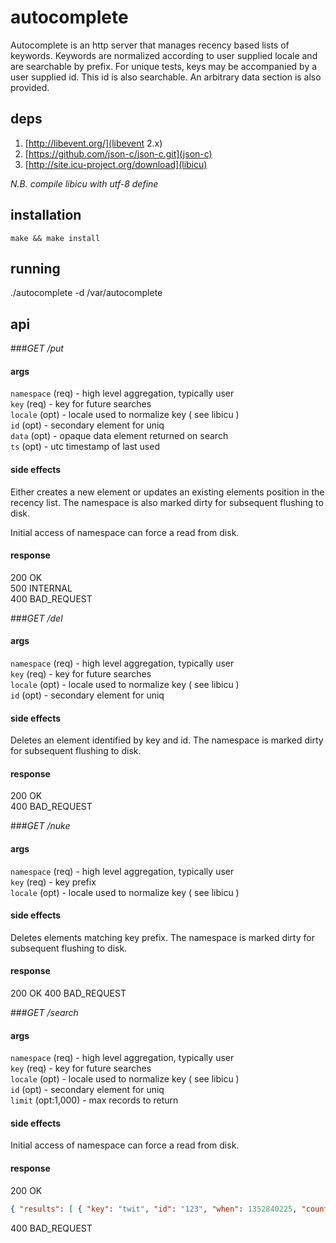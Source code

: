 # autocomplete

Autocomplete is an http server that manages recency based
lists of keywords. Keywords are normalized according to
user supplied locale and are searchable by prefix. For
unique tests, keys may be accompanied by a user supplied
id. This id is also searchable. An arbitrary data section
is also provided.

## deps

1. [http://libevent.org/](libevent 2.x)
2. [https://github.com/json-c/json-c.git](json-c)
3. [http://site.icu-project.org/download](libicu)

*N.B. compile libicu with utf-8 define*

## installation

    make && make install

## running

./autocomplete -d /var/autocomplete

## api

###*GET /put*

#### args

`namespace` (req) - high level aggregation, typically user  
`key` (req) - key for future searches  
`locale` (opt) - locale used to normalize key ( see libicu )  
`id` (opt) - secondary element for uniq  
`data` (opt) - opaque data element returned on search  
`ts` (opt) - utc timestamp of last used  

#### side effects

Either creates a new element or updates an existing elements
position in the recency list. The namespace is also marked
dirty for subsequent flushing to disk.

Initial access of namespace can force a read from disk.

#### response

200 OK  
500 INTERNAL  
400 BAD_REQUEST  


###*GET /del*

#### args

`namespace` (req) - high level aggregation, typically user  
`key` (req) - key for future searches  
`locale` (opt) - locale used to normalize key ( see libicu )  
`id` (opt) - secondary element for uniq  

#### side effects

Deletes an element identified by key and id. The namespace is
marked dirty for subsequent flushing to disk.

#### response

200 OK  
400 BAD_REQUEST  


###*GET /nuke*

#### args

`namespace` (req) - high level aggregation, typically user  
`key` (req) - key prefix  
`locale` (opt) - locale used to normalize key ( see libicu )  

#### side effects

Deletes elements matching key prefix. The namespace is
marked dirty for subsequent flushing to disk.

#### response

200 OK
400 BAD_REQUEST


###*GET /search*

#### args

`namespace` (req) - high level aggregation, typically user  
`key` (req) - key for future searches  
`locale` (opt) - locale used to normalize key ( see libicu )  
`id` (opt) - secondary element for uniq  
`limit` (opt:1,000) - max records to return

#### side effects

Initial access of namespace can force a read from disk.

#### response

200 OK  
```json
{ "results": [ { "key": "twit", "id": "123", "when": 1352840225, "count": 40, "data": "twenty" } ] }
```
400 BAD_REQUEST  

